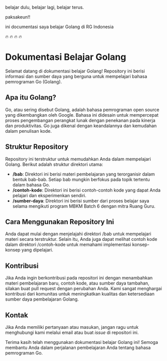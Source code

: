 belajar dulu, belajar lagi, belajar terus.

paksakeun!!

ini documentasi saya belajar Golang di RG Indonesia

:fire: :fire: :fire: :fire:

# Dokumentasi Belajar Golang

Selamat datang di dokumentasi belajar Golang! Repository ini berisi informasi dan sumber daya yang berguna untuk mempelajari bahasa pemrograman Go (Golang).

## Apa itu Golang?

Go, atau sering disebut Golang, adalah bahasa pemrograman open source yang dikembangkan oleh Google. Bahasa ini didesain untuk mempercepat proses pengembangan perangkat lunak dengan penekanan pada kinerja dan produktivitas. Go juga dikenal dengan keandalannya dan kemudahan dalam penulisan kode.

## Struktur Repository

Repository ini terstruktur untuk memudahkan Anda dalam mempelajari Golang. Berikut adalah struktur direktori utama:

- **/bab**: Direktori ini berisi materi pembelajaran yang terorganisir dalam bentuk bab-bab. Setiap bab mungkin berfokus pada topik tertentu dalam bahasa Go.
- **/contoh-kode**: Direktori ini berisi contoh-contoh kode yang dapat Anda pelajari dan eksperimenkan sendiri.
- **/sumber-daya**: Direktori ini berisi sumber dari proses belajar saya selama mengikuti program MBKM Batch 6 dengan mitra Ruang Guru.

## Cara Menggunakan Repository Ini

Anda dapat mulai dengan menjelajahi direktori /bab untuk mempelajari materi secara terstruktur. Selain itu, Anda juga dapat melihat contoh kode dalam direktori /contoh-kode untuk memahami implementasi konsep-konsep yang dipelajari.

## Kontribusi

Jika Anda ingin berkontribusi pada repositori ini dengan menambahkan materi pembelajaran baru, contoh kode, atau sumber daya tambahan, silakan buat pull request dengan perubahan Anda. Kami sangat menghargai kontribusi dari komunitas untuk meningkatkan kualitas dan ketersediaan sumber daya pembelajaran Golang.


## Kontak

Jika Anda memiliki pertanyaan atau masukan, jangan ragu untuk menghubungi kami melalui email atau buat *issue* di repositori ini.

Terima kasih telah menggunakan dokumentasi belajar Golang ini! Semoga membantu Anda dalam perjalanan pembelajaran Anda tentang bahasa pemrograman Go.
